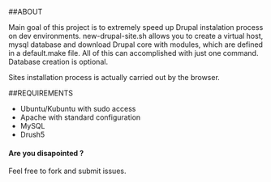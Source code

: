 ##ABOUT

Main goal of this project is to extremely speed up Drupal instalation process on dev environments. 
new-drupal-site.sh allows you to create a virtual host, mysql database and download Drupal core with modules, which are defined in a default.make file. All of this can accomplished with just one command. Database creation is optional.

Sites installation process is  actually carried out by the browser.

##REQUIREMENTS
* Ubuntu/Kubuntu with sudo access
* Apache with standard configuration
* MySQL
* Drush5

#### Are you disapointed ?
Feel free to fork and submit issues.

